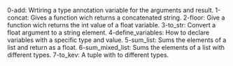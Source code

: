 0-add: Wrtiring a type annotation variable for the arguments and result.
1-concat: Gives a function wich returns a concatenated string.
2-floor: Give a function wich returns the int value of a float variable.
3-to_str: Convert a float argument to a string element.
4-define_variables: How to declare variables with a specific type and value.
5-sum_list: Sums the elements of a list and return as a float.
6-sum_mixed_list: Sums the elements of a list with different types.
7-to_kev: A tuple with to different types.
